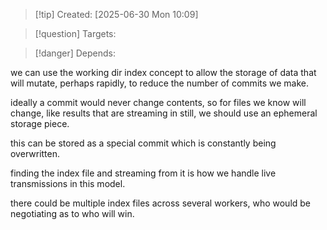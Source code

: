 
>[!tip] Created: [2025-06-30 Mon 10:09]

>[!question] Targets: 

>[!danger] Depends: 

we can use the working dir index concept to allow the storage of data that will mutate, perhaps rapidly, to reduce the number of commits we make.

ideally a commit would never change contents, so for files we know will change, like results that are streaming in still, we should use an ephemeral storage piece.

this can be stored as a special commit which is constantly being overwritten.

finding the index file and streaming from it is how we handle live transmissions in this model.

there could be multiple index files across several workers, who would be negotiating as to who will win.